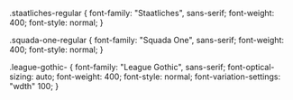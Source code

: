 <link rel="preconnect" href="https://fonts.googleapis.com">
<link rel="preconnect" href="https://fonts.gstatic.com" crossorigin>
<link href="https://fonts.googleapis.com/css2?family=Squada+One&family=Staatliches&family=VT323&display=swap" rel="stylesheet">


.staatliches-regular {
  font-family: "Staatliches", sans-serif;
  font-weight: 400;
  font-style: normal;
}




<link rel="preconnect" href="https://fonts.googleapis.com">
<link rel="preconnect" href="https://fonts.gstatic.com" crossorigin>
<link href="https://fonts.googleapis.com/css2?family=Squada+One&family=Staatliches&family=VT323&display=swap" rel="stylesheet">

.squada-one-regular {
  font-family: "Squada One", sans-serif;
  font-weight: 400;
  font-style: normal;
}




<link rel="preconnect" href="https://fonts.googleapis.com">
<link rel="preconnect" href="https://fonts.gstatic.com" crossorigin>
<link href="https://fonts.googleapis.com/css2?family=League+Gothic&family=Squada+One&family=Staatliches&family=VT323&display=swap" rel="stylesheet">


.league-gothic-<uniquifier> {
  font-family: "League Gothic", sans-serif;
  font-optical-sizing: auto;
  font-weight: 400;
  font-style: normal;
  font-variation-settings:
    "wdth" 100;
}






<link rel="stylesheet" href="https://unpkg.com/sheryjs/dist/Shery.css" /> <!-- Recommended -->





<!--  Gsap is needed for Basic Effects -->
<script src="https://cdnjs.cloudflare.com/ajax/libs/gsap/3.12.2/gsap.min.js"></script>

<!-- Scroll Trigger is needed for Scroll Effects -->
<script src="https://cdnjs.cloudflare.com/ajax/libs/gsap/3.12.2/ScrollTrigger.min.js"></script>

<!-- Three.js is needed for 3d Effects -->
<script src="https://cdnjs.cloudflare.com/ajax/libs/three.js/0.155.0/three.min.js"></script>

<!-- ControlKit is needed for Debug Panel -->
<script src="https://cdn.jsdelivr.net/gh/automat/controlkit.js@master/bin/controlKit.min.js"></script>